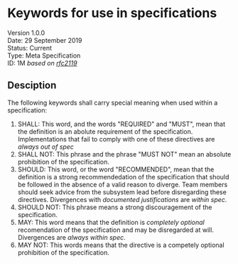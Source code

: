 # Keywords for use in specifications
Version 1.0.0  
Date: 29 September 2019  
Status: Current  
Type: Meta Specification  
ID: 1M
_based on [rfc2119](https://www.ietf.org/rfc/rfc2119.txt)_

## Desciption
The following keywords shall carry special meaning when used within a
specification:

1. SHALL: This word, and the words "REQUIRED" and "MUST", mean that the
   definition is an abolute requirement of the specification. Implementations
   that fail to comply with one of these directives are *always out of spec*
2. SHALL NOT: This phrase and the phrase "MUST NOT" mean an absolute
   prohibition of the specification.
3. SHOULD: This word, or the word "RECOMMENDED", mean that the definition is a
   strong recommendedation of the specification that should be followed 
   in the absence of a valid reason to diverge. Team members should seek advice
   from the subsystem lead before disregarding these directives. Divergences
   with *documented justifications* are *within spec*.
4. SHOULD NOT: This phrase means a strong discouragement of the specification.
5. MAY: This word means that the definition is *completely optional*
   recomendation of the specification and may be disregarded at will.
   Divergences are *always within spec*.
6. MAY NOT: This words means that the directive is a competely optional
   prohibition of the specification.
